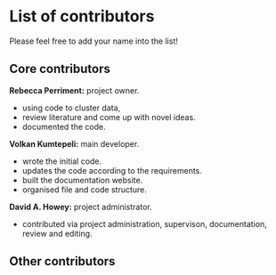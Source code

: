 # List of contributors 
Please feel free to add your name into the list! 


## Core contributors


**Rebecca Perriment:** project owner.
- using code to cluster data, 
- review literature and come up with novel ideas.
- documented the code. 


**Volkan Kumtepeli:** main developer. 
- wrote the initial code.
- updates the code according to the requirements. 
- built the documentation website.
- organised file and code structure.


**David A. Howey:** project administrator.
- contributed via project administration, supervison, documentation, review and editing. 


## Other contributors

